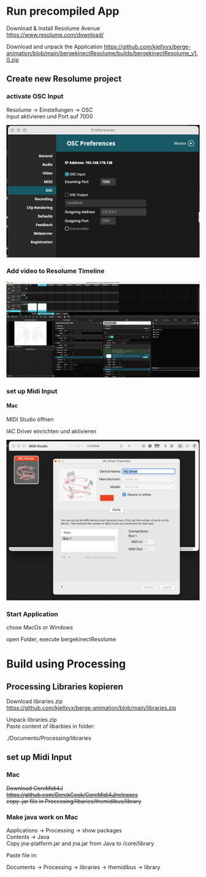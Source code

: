 # Run precompiled App  

Download & Install Resolume Avenue  
https://www.resolume.com/download/  

Download and unpack the Application
https://github.com/kjellxvx/berge-animation/blob/main/bergekinectResolume/builds/bergekinectResolume_v1.0.zip

## Create new Resolume project  

### activate OSC Input   
Resolume -> Einstellungen -> OSC  
Input aktivieren und Port auf 7000  

![OSC Settings](./assets/OSC-setup.png)  

### Add video to Resolume Timeline  
![Resolume_Timeline](./assets/resolume-timeline.png)  

### set up Midi Input  
#### Mac  

MIDI Studio öffnen  
 
IAC Driver einrichten und aktivieren  

![MIDI Settings](./assets/midi-studio.png)  

### Start Application  
chose MacOs or Windows  

open Folder, execute bergekinectResolume  








# Build using Processing  

## Processing Libraries kopieren  
Download libraries.zip  
https://github.com/kjellxvx/berge-animation/blob/main/libraries.zip  

Unpack libraries.zip  
Paste content of libarbies in folder:  

./Documents/Processing/libraries  

## set up Midi Input  
### Mac  
~~Download CoreMidi4J~~  
~~https://github.com/DerekCook/CoreMidi4J/releases~~  
~~copy .jar file in Processing/libaries/themidibus/library~~  

### Make java work on Mac  
Applications -> Processing -> show packages  
Contents -> Java  
Copy jna-platform.jar and jna.jar from Java to /core/library  




  

Paste file in:

Documents -> Processing -> libraries -> themidibus -> library
